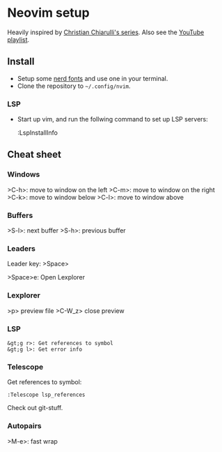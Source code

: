 # Neovim setup

Heavily inspired by [Christian Chiarulli's series](https://github.com/LunarVim/Neovim-from-scratch). Also see the [YouTube playlist](https://www.youtube.com/playlist?list=PLhoH5vyxr6Qq41NFL4GvhFp-WLd5xzIzZ).

## Install

- Setup some [nerd fonts](https://www.nerdfonts.com/) and use one in your terminal.
- Clone the repository to `~/.config/nvim`.

### LSP

- Start up vim, and run the follwing command to set up LSP servers:

    :LspInstallInfo

## Cheat sheet

### Windows

&gt;C-h>: move to window on the left
&gt;C-m>: move to window on the right
&gt;C-k>: move to window below
&gt;C-l>: move to window above

### Buffers

&gt;S-l>: next buffer
&gt;S-h>: previous buffer

### Leaders

Leader key: &gt;Space>

&gt;Space>e: Open Lexplorer

### Lexplorer

&gt;p> preview file
&gt;C-W_z> close preview

### LSP

    &gt;g r>: Get references to symbol
    &gt;g l>: Get error info

### Telescope

Get references to symbol:

    :Telescope lsp_references

Check out git-stuff.

### Autopairs

&gt;M-e>: fast wrap

